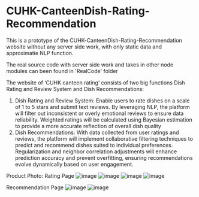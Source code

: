 # CUHK-CanteenDish-Rating-Recommendation

This is a prototype of the CUHK-CanteenDish-Rating-Recommendation website without any server side work, with only static data and approximatie NLP function.

The real source code with server side work and takes in other node modules can been found in 'RealCode' folder

The website of ‘CUHK canteen rating’ consists of two big functions Dish Rating and Review System and Dish Recommendations:
1. Dish Rating and Review System: Enable users to rate dishes on a scale of 1 to 5 stars and submit text reviews. By leveraging NLP, the platform will filter out inconsistent or overly emotional reviews to ensure data reliability. Weighted ratings will be calculated using Bayesian estimation to provide a more accurate reflection of overall dish quality
2. Dish Recommendations: With data collected from user ratings and reviews, the platform will implement collaborative filtering techniques to predict and recommend dishes suited to individual preferences. Regularization and neighbor correlation adjustments will enhance prediction accuracy and prevent overfitting, ensuring recommendations evolve dynamically based on user engagement.



Product Photo:
Rating Page
![image](https://github.com/user-attachments/assets/112a75f5-4a31-4011-8b99-8204d8709be0)
![image](https://github.com/user-attachments/assets/14d8c2c5-03ba-4a0d-b446-329abfa04f68)
![image](https://github.com/user-attachments/assets/612948a3-dc09-4192-b27e-618d43e53846)
![image](https://github.com/user-attachments/assets/91316561-6ea8-4858-a23e-5ebbf82efce3)

Recommendation Page
![image](https://github.com/user-attachments/assets/3778b987-e3f2-4164-8451-dbf400bffc56)
![image](https://github.com/user-attachments/assets/45b49da9-1293-4f63-ba3a-b4cd299c0b5c)
